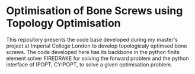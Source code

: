 # Optimisation of Bone Screws using Topology Optimisation
This repository presents the code base developed during my master's project at Imperial College London to develop topologicaly optimsed bone screws. The code developed here has its backbone in the python finite element solver
FIREDRAKE for solving the forward problem and the python interface of IPOPT, CYIPOPT, to solve a given optimisation problem.
